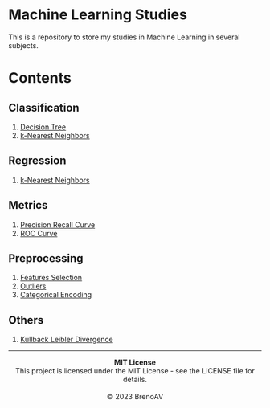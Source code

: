 # Machine Learning Studies

This is a repository to store my studies in Machine Learning in several subjects.

# Contents

## Classification

1. [Decision Tree](./Classification-Algorithms/Ensemble/DecisionTree.ipynb) 
2. [k-Nearest Neighbors](./Classification-Algorithms/kNN/kNN-Iris.ipynb)

## Regression

1. [k-Nearest Neighbors](./Regression-Algorithms/kNN/kNN-Abalone.ipynb)

## Metrics

1. [Precision Recall Curve](./Metrics/Classification/PR-Curve.ipynb)
2. [ROC Curve](./Metrics/Classification/ROC-Curve.ipynb)

## Preprocessing

1. [Features Selection](./Preprocessing/Features-Selection/)
2. [Outliers](./Preprocessing/Outliers/)
3. [Categorical Encoding](./Preprocessing/Categorical-Encoding/)

## Others

1. [Kullback Leibler Divergence](./Others/kullback-leibler-divergence/)

---

<p align='center'>
<strong>MIT License</strong><br>
This project is licensed under the MIT License - see the LICENSE file for details.<br><br>
&copy; 2023 BrenoAV
</p>